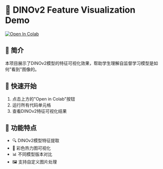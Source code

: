 # 🦕 DINOv2 Feature Visualization Demo

[![Open In Colab](https://colab.research.google.com/assets/colab-badge.svg)](https://colab.research.google.com/github/Tao030/DINOv2_demo/blob/main/notebooks/dinov2_feature_visualization_demo.ipynb)



## 📖 简介

本项目展示了DINOv2模型的特征可视化效果，帮助学生理解自监督学习模型是如何"看到"图像的。

## 🚀 快速开始

1. 点击上方的"Open in Colab"按钮
2. 运行所有代码单元格
3. 查看DINOv2特征可视化结果

## 🎯 功能特点

- 🔍 DINOv2模型特征提取
- 🎨 彩色热力图可视化
- 📊 不同模型版本对比
- 🖼️ 支持自定义图片处理
